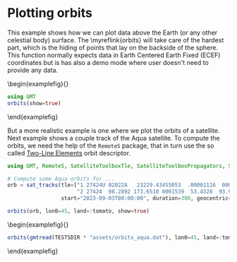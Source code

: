 # Plotting orbits

This example shows how we can plot data above the Earth (or any other celestial body) surface.
The \myreflink{orbits} will take care of the hardest part, which is the hiding of points that lay
on the backside of the sphere. This function normally expects data in Earth Centered Earth Fixed
(ECEF) coordinates but is has also a demo mode where user doesn't need to provide any data.

\begin{examplefig}{}
```julia
using GMT
orbits(show=true)
```
\end{examplefig}

But a more realistic example is one where we plot the orbits of a satellite. Next example shows
a couple track of the Aqua satellite. To compute the orbits, we need the help of the ``RemoteS`` package,
that in turn use the so called [Two-Line Elements](https://en.wikipedia.org/wiki/Two-line_element_set)
orbit descriptor.

```julia
using GMT, RemoteS, SatelliteToolboxTle, SatelliteToolboxPropagators, SatelliteToolboxTransformations

# Compute some Aqua orbits for ... 
orb = sat_tracks(tle=["1 27424U 02022A   23229.43455053  .00001116  00000-0  25175-3 0  9994";
                      "2 27424  98.2892 173.6510 0001539  53.4328  93.9112 14.58243961132289"],
                 start="2023-09-03T08:00:00", duration=300, geocentric=true);

orbits(orb, lon0=45, land=:tomato, show=true)
```

\begin{examplefig}{}
```julia
orbits(gmtread(TESTSDIR * "assets/orbits_aqua.dat"), lon0=45, land=:tomato, show=true)
```
\end{examplefig}
